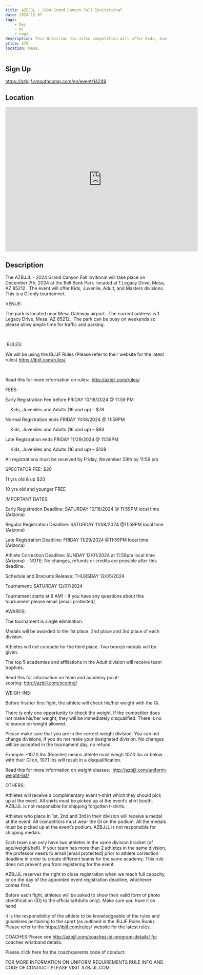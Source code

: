 ```yaml
---
title: AZBJJL - 2024 Grand Canyon Fall Invitational
date: 2024-12-07
tags:
    - Dec
    - gi 
    - nogi 
description: This Brazilian Jiu-Jitsu competition will offer Kids, Juveniles, Adult (Male and Female), and Masters Divisions in the Gi for all belt levels
price: $78
location: Mesa,
---
```

## Sign Up
https://azbjjf.smoothcomp.com/en/event/14249

## Location
<iframe src="https://www.google.com/maps/embed?pb=!1m18!1m12!1m3!1d12345.6789!2d-111.6259938!3d33.2991635!2m3!1f0!2f0!3f0!3m2!1i1024!2i768!4f13.1!3m3!1m2!1s0x0%3A0x0!2z33.2991635!5e0!3m2!1sen!2sus!4v1234567890" width="600" height="450" style="border:0;" allowfullscreen="" loading="lazy"></iframe>

## Description
The AZBJJL - 2024 Grand Canyon Fall Invitional will take place on December 7th, 2024 at the Bell Bank Park  located at 1 Legacy Drive, Mesa, AZ 85212.  The event will offer Kids, Juvenile, Adult, and Masters divisions.  This is a Gi only tournamnet.


VENUE:


The park is located near Mesa Gateway airport.  The current address is 1 Legacy Drive, Mesa, AZ 85212.  The park can be busy on weekends so please allow ample time for traffic and parking.


 


 RULES:


We will be using the IBJJF Rules (Please refer to their website for the latest rules) https://ibjjf.com/rules/


 


Read this for more information on rules:  http://azbjjl.com/rules/


FEES:


Early Registration Fee before FRIDAY 10/18/2024 @ 11:59 PM


    Kids, Juveniles and Adults (16 and up) – $78


Normal Registration ends FRIDAY 11/08/2024 @ 11:59PM


    Kids, Juveniles and Adults (16 and up) – $93


Late Registration ends FRIDAY 11/29/2024 @ 11:59PM


    Kids, Juveniles and Adults (16 and up) – $108


All registrations must be received by Friday, November 29th by 11:59 pm


SPECTATOR FEE: $20


11 yrs old & up $20 


10 yrs old and younger FREE


IMPORTANT DATES:


Early Registration Deadline: SATURDAY 10/18/2024 @ 11:59PM local time (Arizona)


Regular Registration Deadline: SATURDAY 11/08/2024 @11:59PM local time (Arizona) 


Late Registration Deadline: FRIDAY 11/29/2024 @11:59PM local time (Arizona)


Athlete Correction Deadline: SUNDAY 12/01/2024 at 11:59pm local time (Arizona) - NOTE: No changes, refunds or credits are possible after this deadline.


Schedule and Brackets Release: THURSDAY 12/05/2024


Tournament: SATURDAY 12/07/2024


Tournament starts at 9 AM! - If you have any questions about this tournament please email [email protected] 


AWARDS:


The tournament is single elimination.


Medals will be awarded to the 1st place, 2nd place and 3rd place of each division.


Athletes will not compete for the third place. Two bronze medals will be given.


The top 5 academies and affiliations in the Adult division will receive team trophies.


Read this for information on team and academy point-scoring: http://azbjjl.com/scoring/


WEIGH-INS:


Before his/her first fight, the athlete will check his/her weight with the Gi.


There is only one opportunity to check the weight. If the competitor does not make his/her weight, they will be immediately disqualified. There is no tolerance on weight allowed.


Please make sure that you are in the correct weight division. You can not change divisions, if you do not make your designated division. No changes will be accepted in the tournament day, no refund.


Example: -107.0 lbs (Rooster) means athlete must weigh 107.0 lbs or below with their Gi on, 107.1 lbs will result in a disqualification.


Read this for more information on weight classes:  http://azbjjl.com/uniform-weight-list/


OTHERS:


Athletes will receive a complimentary event t-shirt which they should pick up at the event. All shirts must be picked up at the event’s shirt booth. AZBJJL is not responsible for shipping forgotten t-shirts.


Athletes who place in 1st, 2nd and 3rd in their division will receive a medal at the event. All competitors must wear the GI on the podium. All the medals must be picked up at the event’s podium. AZBJJL is not responsible for shipping medals.


Each team can only have two athletes in the same division bracket (of age/weight/belt). If your team has more than 2 athletes in the same division, the professor needs to email [email protected] prior to athlete correction deadline in order to create different teams for the same academy. This rule does not prevent you from registering for the event.


AZBJJL reserves the right to close registration when we reach full capacity, or on the day of the appointed event registration deadline, whichever comes first.


Before each fight, athletes will be asked to show their valid form of photo identification (ID) to the officials(Adults only). Make sure you have it on hand


It is the responsibility of the athlete to be knowledgeable of the rules and guidelines pertaining to the sport (as outlined in the IBJJF Rules Book). Please refer to the https://ibjjf.com/rules/ website for the latest rules.


COACHES:Please see http://azbjjl.com/coaches-id-program-details/ for coaches wristband details. 


Please click here for the coach/parents code of conduct.


FOR MORE INFORMATION ON UNIFORM REQUIREMENTS RULE INFO AND CODE OF CONDUCT PLEASE VISIT AZBJJL.COM